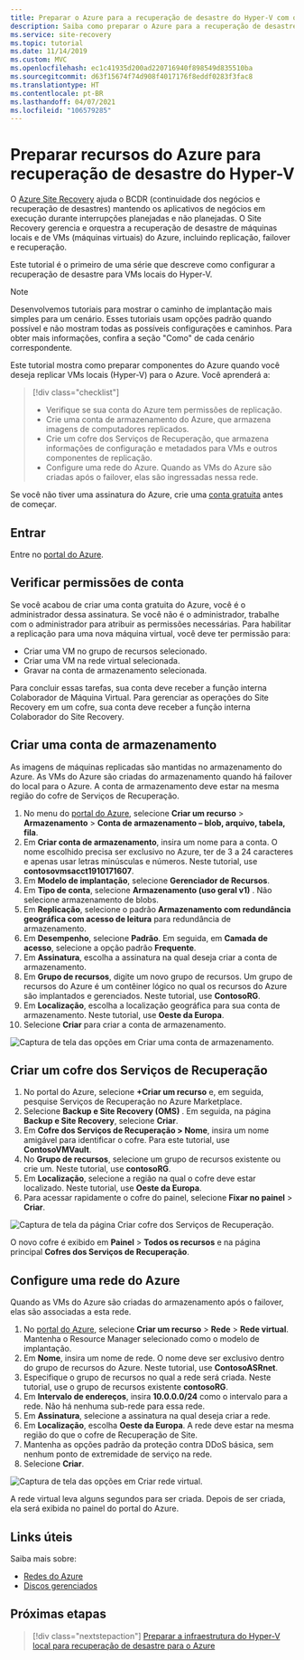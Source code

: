 ```yaml
---
title: Preparar o Azure para a recuperação de desastre do Hyper-V com o Azure Site Recovery
description: Saiba como preparar o Azure para a recuperação de desastre de VMs locais do Hyper-V usando o Azure Site Recovery
ms.service: site-recovery
ms.topic: tutorial
ms.date: 11/14/2019
ms.custom: MVC
ms.openlocfilehash: ec1c41935d200ad220716940f898549d835510ba
ms.sourcegitcommit: d63f15674f74d908f4017176f8eddf0283f3fac8
ms.translationtype: HT
ms.contentlocale: pt-BR
ms.lasthandoff: 04/07/2021
ms.locfileid: "106579285"
---
```

# <a name="prepare-azure-resources-for-hyper-v-disaster-recovery"></a>Preparar recursos do Azure para recuperação de desastre do Hyper-V

 O [Azure Site Recovery](site-recovery-overview.md) ajuda o BCDR (continuidade dos negócios e recuperação de desastres) mantendo os aplicativos de negócios em execução durante interrupções planejadas e não planejadas. O Site Recovery gerencia e orquestra a recuperação de desastre de máquinas locais e de VMs (máquinas virtuais) do Azure, incluindo replicação, failover e recuperação.

Este tutorial é o primeiro de uma série que descreve como configurar a recuperação de desastre para VMs locais do Hyper-V.

> [!NOTE]
> Desenvolvemos tutoriais para mostrar o caminho de implantação mais simples para um cenário. Esses tutoriais usam opções padrão quando possível e não mostram todas as possíveis configurações e caminhos. Para obter mais informações, confira a seção "Como" de cada cenário correspondente.

Este tutorial mostra como preparar componentes do Azure quando você deseja replicar VMs locais (Hyper-V) para o Azure. Você aprenderá a:

> [!div class="checklist"]
> * Verifique se sua conta do Azure tem permissões de replicação.
> * Crie uma conta de armazenamento do Azure, que armazena imagens de computadores replicados.
> * Crie um cofre dos Serviços de Recuperação, que armazena informações de configuração e metadados para VMs e outros componentes de replicação.
> * Configure uma rede do Azure. Quando as VMs do Azure são criadas após o failover, elas são ingressadas nessa rede.

Se você não tiver uma assinatura do Azure, crie uma [conta gratuita](https://azure.microsoft.com/pricing/free-trial/) antes de começar.

## <a name="sign-in"></a>Entrar

Entre no [portal do Azure](https://portal.azure.com).

## <a name="verify-account-permissions"></a>Verificar permissões de conta

Se você acabou de criar uma conta gratuita do Azure, você é o administrador dessa assinatura. Se você não é o administrador, trabalhe com o administrador para atribuir as permissões necessárias. Para habilitar a replicação para uma nova máquina virtual, você deve ter permissão para:

- Criar uma VM no grupo de recursos selecionado.
- Criar uma VM na rede virtual selecionada.
- Gravar na conta de armazenamento selecionada.

Para concluir essas tarefas, sua conta deve receber a função interna Colaborador de Máquina Virtual. Para gerenciar as operações do Site Recovery em um cofre, sua conta deve receber a função interna Colaborador do Site Recovery.

## <a name="create-a-storage-account"></a>Criar uma conta de armazenamento

As imagens de máquinas replicadas são mantidas no armazenamento do Azure. As VMs do Azure são criadas do armazenamento quando há failover do local para o Azure. A conta de armazenamento deve estar na mesma região do cofre de Serviços de Recuperação.

1. No menu do [portal do Azure](https://portal.azure.com), selecione **Criar um recurso** > **Armazenamento** > **Conta de armazenamento – blob, arquivo, tabela, fila**.
2. Em **Criar conta de armazenamento**, insira um nome para a conta.  O nome escolhido precisa ser exclusivo no Azure, ter de 3 a 24 caracteres e apenas usar letras minúsculas e números. Neste tutorial, use **contosovmsacct1910171607**.
3. Em **Modelo de implantação**, selecione **Gerenciador de Recursos**.
4. Em **Tipo de conta**, selecione **Armazenamento (uso geral v1)** . Não selecione armazenamento de blobs.
5. Em **Replicação**, selecione o padrão **Armazenamento com redundância geográfica com acesso de leitura** para redundância de armazenamento.
6. Em **Desempenho**, selecione **Padrão**. Em seguida, em **Camada de acesso**, selecione a opção padrão **Frequente**.
7. Em **Assinatura**, escolha a assinatura na qual deseja criar a conta de armazenamento.
8. Em **Grupo de recursos**, digite um novo grupo de recursos. Um grupo de recursos do Azure é um contêiner lógico no qual os recursos do Azure são implantados e gerenciados. Neste tutorial, use **ContosoRG**.
9. Em **Localização**, escolha a localização geográfica para sua conta de armazenamento. Neste tutorial, use **Oeste da Europa**.
10. Selecione **Criar** para criar a conta de armazenamento.

   ![Captura de tela das opções em Criar uma conta de armazenamento.](media/tutorial-prepare-azure/create-storageacct.png)

## <a name="create-a-recovery-services-vault"></a>Criar um cofre dos Serviços de Recuperação

1. No portal do Azure, selecione **+Criar um recurso** e, em seguida, pesquise Serviços de Recuperação no Azure Marketplace.
2. Selecione **Backup e Site Recovery (OMS)** . Em seguida, na página **Backup e Site Recovery**, selecione **Criar**.
1. Em **Cofre dos Serviços de Recuperação > Nome**, insira um nome amigável para identificar o cofre. Para este tutorial, use **ContosoVMVault**.
2. No **Grupo de recursos**, selecione um grupo de recursos existente ou crie um. Neste tutorial, use **contosoRG**.
3. Em **Localização**, selecione a região na qual o cofre deve estar localizado. Neste tutorial, use **Oeste da Europa**.
4. Para acessar rapidamente o cofre do painel, selecione **Fixar no painel** > **Criar**.

![Captura de tela da página Criar cofre dos Serviços de Recuperação.](./media/tutorial-prepare-azure/new-vault-settings.png)

O novo cofre é exibido em **Painel** > **Todos os recursos** e na página principal **Cofres dos Serviços de Recuperação**.

## <a name="set-up-an-azure-network"></a>Configure uma rede do Azure

Quando as VMs do Azure são criadas do armazenamento após o failover, elas são associadas a esta rede.

1. No [portal do Azure](https://portal.azure.com), selecione **Criar um recurso** > **Rede** > **Rede virtual**. Mantenha o Resource Manager selecionado como o modelo de implantação.
2. Em **Nome**, insira um nome de rede. O nome deve ser exclusivo dentro do grupo de recursos do Azure. Neste tutorial, use **ContosoASRnet**.
3. Especifique o grupo de recursos no qual a rede será criada. Neste tutorial, use o grupo de recursos existente **contosoRG**.
4. Em **Intervalo de endereços**, insira **10.0.0.0/24** como o intervalo para a rede. Não há nenhuma sub-rede para essa rede.
5. Em **Assinatura**, selecione a assinatura na qual deseja criar a rede.
6. Em **Localização**, escolha **Oeste da Europa**. A rede deve estar na mesma região do que o cofre de Recuperação de Site.
7. Mantenha as opções padrão da proteção contra DDoS básica, sem nenhum ponto de extremidade de serviço na rede.
8. Selecione **Criar**.

![Captura de tela das opções em Criar rede virtual.](media/tutorial-prepare-azure/create-network.png)

A rede virtual leva alguns segundos para ser criada. Depois de ser criada, ela será exibida no painel do portal do Azure.

## <a name="useful-links"></a>Links úteis

Saiba mais sobre:
- [Redes do Azure](../virtual-network/virtual-networks-overview.md)
- [Discos gerenciados](../virtual-machines/managed-disks-overview.md)



## <a name="next-steps"></a>Próximas etapas

> [!div class="nextstepaction"]
> [Preparar a infraestrutura do Hyper-V local para recuperação de desastre para o Azure](hyper-v-prepare-on-premises-tutorial.md)
